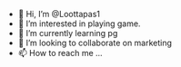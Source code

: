 - 👋 Hi, I’m @Loottapas1
- 👀 I’m interested in playing game. 
- 🌱 I’m currently learning pg
- 💞️ I’m looking to collaborate on marketing 
- 📫 How to reach me ...

<!---
Loottapas1/Loottapas1 is a ✨ special ✨ repository because its `README.md` (this file) appears on your GitHub profile.
You can click the Preview link to take a look at your changes.
--->
